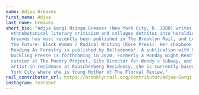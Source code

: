 ```yaml
---
name: Adjua Greaves
first_name: Adjua
last_name: Greaves
short_bio: "Adjua Gargi Nzinga Greaves (New York City, b. 1980) writes
  ethnobotanical literary criticism and collages detritus into heraldic devices.
  Greaves has most recently been published in The Brooklyn Rail, and Letters to
  the Future: Black Women / Radical Writing (Kore Press). Her chapbook Close
  Reading As Forestry is published by Belladonna*. A publication with Ugly
  Duckling Presse is forthcoming in 2020. Formerly a Monday Night Reading Series
  curator at The Poetry Project, Site Director for Wendy's Subway, and an
  artist-in-residence at Rauschenberg Residency, she is currently based in New
  York City where she is Young Mother of The Florxal Review."
rail_contributor_url: https://brooklynrail.org/contributor/Adjua-Gargi-Nzinga-Greaves
instagram: terrabot
---
```

